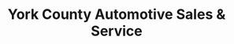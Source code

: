 ---
title: "York County Automotive Sales & Service"
url: /jacobus/york-county-automotive-sales-und-service/
shop: Autohaus
---
